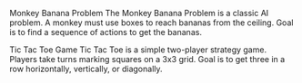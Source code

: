 Monkey Banana Problem
The Monkey Banana Problem is a classic AI problem. A monkey must use boxes to reach bananas from the ceiling. Goal is to find a sequence of actions to get the bananas.

Tic Tac Toe Game
Tic Tac Toe is a simple two-player strategy game. Players take turns marking squares on a 3x3 grid. Goal is to get three in a row horizontally, vertically, or diagonally.
